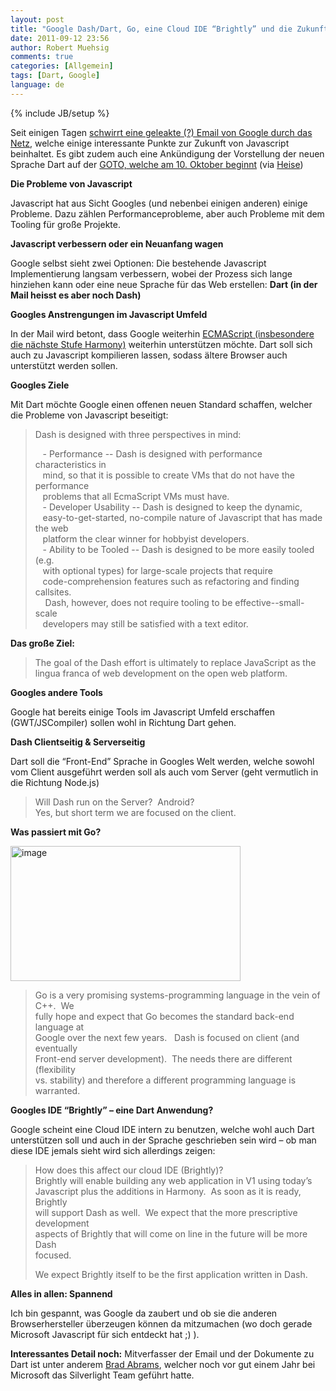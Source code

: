 ```yaml
---
layout: post
title: "Google Dash/Dart, Go, eine Cloud IDE “Brightly” und die Zukunft von Javascript"
date: 2011-09-12 23:56
author: Robert Muehsig
comments: true
categories: [Allgemein]
tags: [Dart, Google]
language: de
---
```

{% include JB/setup %}
<p>Seit einigen Tagen <a href="http://markmail.org/message/uro3jtoitlmq6x7t">schwirrt eine geleakte (?) Email von Google durch das Netz</a>, welche einige interessante Punkte zur Zukunft von Javascript beinhaltet. Es gibt zudem auch eine Ankündigung der Vorstellung der neuen Sprache Dart auf der <a href="http://gotocon.com/aarhus-2011/presentation/Opening%20Keynote:%20Dart,%20a%20new%20programming%20language%20for%20structured%20web%20programming">GOTO, welche am 10. Oktober beginnt</a> (via <a href="http://www.heise.de/newsticker/meldung/Google-tueftelt-an-Sprache-fuer-Webprogrammierung-1341328.html">Heise</a>)</p> <p><strong>Die Probleme von Javascript</strong></p> <p>Javascript hat aus Sicht Googles (und nebenbei einigen anderen) einige Probleme. Dazu zählen Performanceprobleme, aber auch Probleme mit dem Tooling für große Projekte.</p> <p><strong>Javascript verbessern oder ein Neuanfang wagen</strong></p> <p>Google selbst sieht zwei Optionen: Die bestehende Javascript Implementierung langsam verbessern, wobei der Prozess sich lange hinziehen kann oder eine neue Sprache für das Web erstellen: <strong>Dart (in der Mail heisst es aber noch Dash)</strong></p> <p><strong>Googles Anstrengungen im Javascript Umfeld</strong></p> <p>In der Mail wird betont, dass Google weiterhin <a href="http://en.wikipedia.org/wiki/ECMAScript#ECMAScript_Harmony">ECMAScript (insbesondere die nächste Stufe Harmony)</a> weiterhin unterstützen möchte. Dart soll sich auch zu Javascript kompilieren lassen, sodass ältere Browser auch unterstützt werden sollen. </p> <p><strong>Googles Ziele</strong></p> <p>Mit Dart möchte Google einen offenen neuen Standard schaffen, welcher die Probleme von Javascript beseitigt:</p> <blockquote> <p>Dash is designed with three perspectives in mind:</p> <p>&nbsp;&nbsp; - Performance -- Dash is designed with performance characteristics in<br>&nbsp;&nbsp; mind, so that it is possible to create VMs that do not have the performance<br>&nbsp;&nbsp; problems that all EcmaScript VMs must have.<br>&nbsp;&nbsp; - Developer Usability -- Dash is designed to keep the dynamic,<br>&nbsp;&nbsp; easy-to-get-started, no-compile nature of Javascript that has made the web<br>&nbsp;&nbsp; platform the clear winner for hobbyist developers.<br>&nbsp;&nbsp; - Ability to be Tooled -- Dash is designed to be more easily tooled (e.g.<br>&nbsp;&nbsp; with optional types) for large-scale projects that require<br>&nbsp;&nbsp; code-comprehension features such as refactoring and finding callsites.<br>&nbsp;&nbsp;&nbsp; Dash, however, does not require tooling to be effective--small-scale<br>&nbsp;&nbsp; developers may still be satisfied with a text editor.</p></blockquote> <p><strong>Das große Ziel: </strong></p> <blockquote> <p>The goal of the Dash effort is ultimately to replace JavaScript as the<br>lingua franca of web development on the open web platform. </p></blockquote> <p><strong>Googles andere Tools</strong></p> <p>Google hat bereits einige Tools im Javascript Umfeld erschaffen (GWT/JSCompiler) sollen wohl in Richtung Dart gehen.</p> <p><strong>Dash Clientseitig &amp; Serverseitig</strong></p> <p>Dart soll die “Front-End” Sprache in Googles Welt werden, welche sowohl vom Client ausgeführt werden soll als auch vom Server (geht vermutlich in die Richtung Node.js)</p> <blockquote> <p>Will Dash run on the Server?&nbsp; Android?<br>Yes, but short term we are focused on the client.</p></blockquote> <p><strong>Was passiert mit Go?</strong></p> <p><a href="{{BASE_PATH}}/assets/wp-images-de/image1354.png"><img style="background-image: none; border-bottom: 0px; border-left: 0px; padding-left: 0px; padding-right: 0px; display: inline; border-top: 0px; border-right: 0px; padding-top: 0px" title="image" border="0" alt="image" src="{{BASE_PATH}}/assets/wp-images-de/image_thumb536.png" width="368" height="216"></a></p> <blockquote> <p>Go is a very promising systems-programming language in the vein of C++.&nbsp; We<br>fully hope and expect that Go becomes the standard back-end language at<br>Google over the next few years.&nbsp;&nbsp; Dash is focused on client (and eventually<br>Front-end server development).&nbsp; The needs there are different (flexibility<br>vs. stability) and therefore a different programming language is warranted.</p></blockquote> <p><strong>Googles IDE “Brightly” – eine Dart Anwendung?</strong></p> <p>Google scheint eine Cloud IDE intern zu benutzen, welche wohl auch Dart unterstützen soll und auch in der Sprache geschrieben sein wird – ob man diese IDE jemals sieht wird sich allerdings zeigen:</p> <blockquote> <p>How does this affect our cloud IDE (Brightly)?<br>Brightly will enable building any web application in V1 using today’s<br>Javascript plus the additions in Harmony.&nbsp; As soon as it is ready, Brightly<br>will support Dash as well.&nbsp; We expect that the more prescriptive development<br>aspects of Brightly that will come on line in the future will be more Dash<br>focused.</p> <p>We expect Brightly itself to be the first application written in Dash.<br></p></blockquote> <p><strong>Alles in allen: Spannend</strong></p> <p>Ich bin gespannt, was Google da zaubert und ob sie die anderen Browserhersteller überzeugen können da mitzumachen (wo doch gerade Microsoft Javascript für sich entdeckt hat ;) ).</p> <p><strong>Interessantes Detail noch:</strong> Mitverfasser der Email und der Dokumente zu Dart ist unter anderem <a href="http://blogs.msdn.com/b/brada/">Brad Abrams</a>, welcher noch vor gut einem Jahr bei Microsoft das Silverlight Team geführt hatte.</p>
